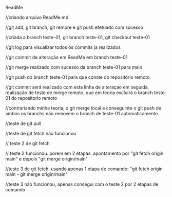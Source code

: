 ReadMe

//criando arquivo ReadMe.md 

//git add, git branch, git remore e git push efetuado com sucesso

//criada a branch teste-01, git branch teste-01, git checkout teste-01

//git log para visualizar todos os commits ja realizados

//git commit de alteração em ReadMe em branch teste-01

//git merge realizado com sucesso da branch teste-01 para main

//git push do branch teste-01 para que conste do repositório remoto.

//git commit será realizado com esta linha de alteraçao em seguida, realização de teste de merge remoto, que em teoria excluirá o branch teste-01 do repositorio remoto
 
//contrariando minha teoria, o git merge local e conseguinte o git push de ambos os branchs não removem o branch de teste-01 automaticamente.

//teste de git pull

//teste de git fetch não funcionou

// teste 2 de git fetch

// teste 2 funcionou. porem em 2 etapas. apontamento por "git fetch origin main" e depois "git merge origin/main"

//teste 3 de git fetch. usando apenas 1 etapa de comando: "git fetch origin main - git merge origin/main"

//teste 3 não funcionou, apenas consegui com o teste 2 por 2 etapas de comando
